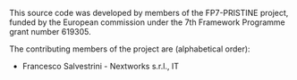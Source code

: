 This source code was developed by members of the FP7-PRISTINE project, funded
by the European commission under the 7th Framework Programme grant number
619305.

The contributing members of the project are (alphabetical order):

* Francesco Salvestrini - Nextworks s.r.l., IT
